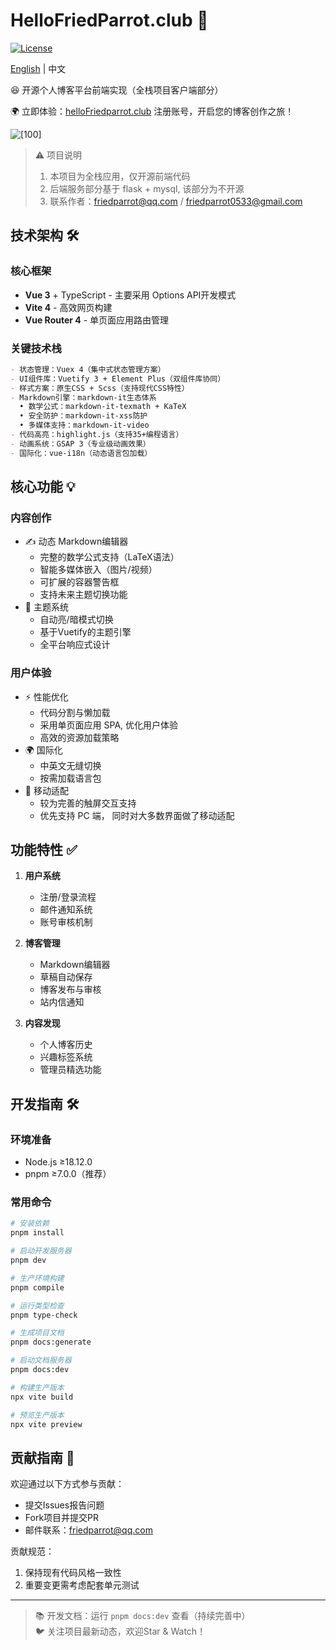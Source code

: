 # HelloFriedParrot.club 🦜

[![License](https://img.shields.io/badge/License-Apache2.0-blue.svg)](https://opensource.org/licenses/Apache-2.0)

[English](readme.md) | 中文

😆 开源个人博客平台前端实现（全栈项目客户端部分）

🌍 立即体验：[helloFriedparrot.club](https://helloFriedparrot.club) 注册账号，开启您的博客创作之旅！

![[100]](https://hellofriedparrot.club/assets/parrot_icon_main-DNjced6y.png)

> ⚠️ 项目说明  
> 1.  本项目为全栈应用，仅开源前端代码 
> 2.  后端服务部分基于 flask + mysql, 该部分为不开源  
> 3.  联系作者：friedparrot@qq.com / friedparrot0533@gmail.com

## 技术架构 🛠

### 核心框架
- **Vue 3** + TypeScript - 主要采用 Options API开发模式
- **Vite 4** - 高效网页构建 
- **Vue Router 4** - 单页面应用路由管理

### 关键技术栈
```markdown
- 状态管理：Vuex 4（集中式状态管理方案）
- UI组件库：Vuetify 3 + Element Plus（双组件库协同）
- 样式方案：原生CSS + Scss（支持现代CSS特性）
- Markdown引擎：markdown-it生态体系
  • 数学公式：markdown-it-texmath + KaTeX
  • 安全防护：markdown-it-xss防护
  • 多媒体支持：markdown-it-video
- 代码高亮：highlight.js（支持35+编程语言）
- 动画系统：GSAP 3（专业级动画效果）
- 国际化：vue-i18n（动态语言包加载）
```

## 核心功能 💡

### 内容创作
- ✍️ 动态 Markdown编辑器
  - 完整的数学公式支持（LaTeX语法）
  - 智能多媒体嵌入（图片/视频）
  - 可扩展的容器警告框
  - 支持未来主题切换功能
- 🎨 主题系统
  - 自动亮/暗模式切换
  - 基于Vuetify的主题引擎
  - 全平台响应式设计

### 用户体验
- ⚡ 性能优化
  - 代码分割与懒加载
  - 采用单页面应用 SPA, 优化用户体验
  - 高效的资源加载策略
- 🌍 国际化
  - 中英文无缝切换
  - 按需加载语言包
- 📱 移动适配
  - 较为完善的触屏交互支持
  - 优先支持 PC 端， 同时对大多数界面做了移动适配 

## 功能特性 ✅

1. **用户系统**
   - 注册/登录流程
   - 邮件通知系统
   - 账号审核机制

2. **博客管理**
   - Markdown编辑器
   - 草稿自动保存
   - 博客发布与审核
   - 站内信通知

3. **内容发现**
   - 个人博客历史
   - 兴趣标签系统
   - 管理员精选功能

## 开发指南 🛠️

### 环境准备
- Node.js ≥18.12.0
- pnpm ≥7.0.0（推荐）

### 常用命令
```bash
# 安装依赖
pnpm install

# 启动开发服务器
pnpm dev

# 生产环境构建
pnpm compile

# 运行类型检查
pnpm type-check

# 生成项目文档
pnpm docs:generate

# 启动文档服务器
pnpm docs:dev

# 构建生产版本
npx vite build

# 预览生产版本
npx vite preview
```

## 贡献指南 🤝

欢迎通过以下方式参与贡献：
- 提交Issues报告问题
- Fork项目并提交PR
- 邮件联系：friedparrot@qq.com

贡献规范：
1. 保持现有代码风格一致性
2. 重要变更需考虑配套单元测试 

---

> 📚 开发文档：运行 `pnpm docs:dev` 查看（持续完善中）  
> 🐦 关注项目最新动态，欢迎Star & Watch！
